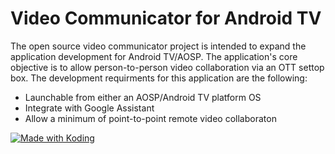 # Video Communicator for Android TV
The open source video communicator project is intended to expand the application development for Android TV/AOSP.  The application's core objective is to allow person-to-person video collaboration via an OTT settop box.  The development requirments for this application are the following:

* Launchable from either an AOSP/Android TV platform OS
* Integrate with Google Assistant
* Allow a minimum of point-to-point remote video collaboraton




<a href="https://koding.com/"> <img src="https://koding-cdn.s3.amazonaws.com/badges/made-with-koding/v1/koding_badge_ReadmeLight.png" srcset="https://koding-cdn.s3.amazonaws.com/badges/made-with-koding/v1/koding_badge_ReadmeLight.png 1x, https://koding-cdn.s3.amazonaws.com/badges/made-with-koding/v1/koding_badge_ReadmeLight@2x.png 2x" alt="Made with Koding" /> </a>
